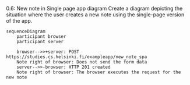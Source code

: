 0.6: New note in Single page app diagram
Create a diagram depicting the situation where the user creates a new note using the single-page version of the app.

```mermaid
sequenceDiagram
    participant browser
    participant server

    browser-->>+server: POST https://studies.cs.helsinki.fi/exampleapp/new_note_spa
    Note right of browser: Does not send the form data
    server-->>-browser: HTTP 201 created
    Note right of browser: The browser executes the request for the new note
```

